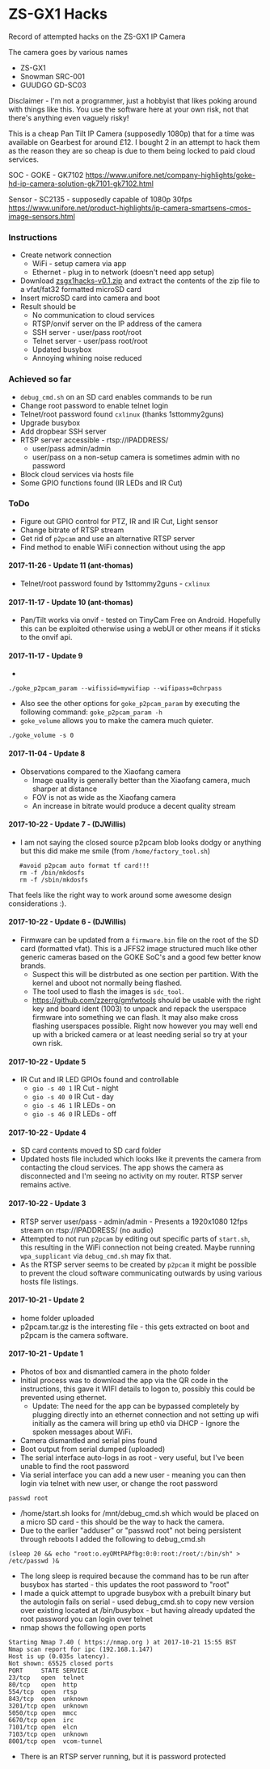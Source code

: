 # ZS-GX1 Hacks
Record of attempted hacks on the ZS-GX1 IP Camera

The camera goes by various names
 * ZS-GX1
 * Snowman SRC-001
 * GUUDGO GD-SC03

Disclaimer - I'm not a programmer, just a hobbyist that likes poking around with things like this. You use the software here at your own risk, not that there's anything even vaguely risky!

This is a cheap Pan Tilt IP Camera (supposedly 1080p) that for a time was available on Gearbest for around £12. I bought 2 in an attempt to hack them as the reason they are so cheap is due to them being locked to paid cloud services.

SOC - GOKE - GK7102
https://www.unifore.net/company-highlights/goke-hd-ip-camera-solution-gk7101-gk7102.html

Sensor - SC2135 - supposedly capable of 1080p 30fps
https://www.unifore.net/product-highlights/ip-camera-smartsens-cmos-image-sensors.html

### Instructions
* Create network connection
  * WiFi - setup camera via app
  * Ethernet - plug in to network (doesn't need app setup)
* Download [zsgx1hacks-v0.1.zip](https://github.com/ant-thomas/zsgx1hacks/raw/master/zsgx1hacks-v0.1.zip) and extract the contents of the zip file to a vfat/fat32 formatted microSD card
* Insert microSD card into camera and boot
* Result should be
  * No communication to cloud services
  * RTSP/onvif server on the IP address of the camera
  * SSH server - user/pass root/root
  * Telnet server - user/pass root/root
  * Updated busybox
  * Annoying whining noise reduced

### Achieved so far
* ```debug_cmd.sh``` on an SD card enables commands to be run
* Change root password to enable telnet login
* Telnet/root password found ```cxlinux``` (thanks 1sttommy2guns)
* Upgrade busybox
* Add dropbear SSH server
* RTSP server accessible - rtsp://IPADDRESS/ 
  * user/pass admin/admin
  * user/pass on a non-setup camera is sometimes admin with no password
* Block cloud services via hosts file
* Some GPIO functions found (IR LEDs and IR Cut)

### ToDo
* Figure out GPIO control for PTZ, IR and IR Cut, Light sensor
* Change bitrate of RTSP stream
* Get rid of ```p2pcam``` and use an alternative RTSP server
* Find method to enable WiFi connection without using the app

#### 2017-11-26 - Update 11 (ant-thomas)
* Telnet/root password found by 1sttommy2guns - ```cxlinux```

#### 2017-11-17 - Update 10 (ant-thomas)
* Pan/Tilt works via onvif - tested on TinyCam Free on Android. Hopefully this can be exploited otherwise using a webUI or other means if it sticks to the onvif api.

#### 2017-11-17 - Update 9
* ~~~Add method to use WiFi without first setting up camera via App using ```goke_p2pcam_param``` as follows (change accordingly):~~~ This currently only updates a camera already setup via the app.

```
./goke_p2pcam_param --wifissid=mywifiap --wifipass=8chrpass
```

* Also see the other options for ```goke_p2pcam_param``` by executing the following command: ```goke_p2pcam_param -h```
* ```goke_volume``` allows you to make the camera much quieter.
```
./goke_volume -s 0
```

#### 2017-11-04 - Update 8

* Observations compared to the Xiaofang camera
  * Image quality is generally better than the Xiaofang camera, much sharper at distance
  * FOV is not as wide as the Xiaofang camera
  * An increase in bitrate would produce a decent quality stream

#### 2017-10-22 - Update 7 - (DJWillis)

* I am not saying the closed source p2pcam blob looks dodgy or anything but this did make me smile (from ```/home/factory_tool.sh```)

``` 
   #avoid p2pcam auto format tf card!!!
   rm -f /bin/mkdosfs
   rm -f /sbin/mkdosfs
```
That feels like the right way to work around some awesome design considerations :).

#### 2017-10-22 - Update 6 - (DJWillis) 

* Firmware can be updated from a ```firmware.bin``` file on the root of the SD card (formatted vfat). 
   This is a JFFS2 image structured much like other generic cameras based on the GOKE SoC's and a good few better know brands.
  * Suspect this will be distrbuted as one section per partition. With the kernel and uboot not normally being flashed.
  * The tool used to flash the images is ```sdc_tool```.
  * https://github.com/zzerrg/gmfwtools should be usable with the right key and board ident (1003) to unpack and repack the userspace firmware into something we can flash. It may also make cross flashing userspaces possible. Right now however you may well end up with a bricked camera or at least needing serial so try at your own risk.

#### 2017-10-22 - Update 5
* IR Cut and IR LED GPIOs found and controllable
  * ```gio -s 40 1``` IR Cut - night
  * ```gio -s 40 0``` IR Cut - day
  * ```gio -s 46 1``` IR LEDs - on
  * ```gio -s 46 0``` IR LEDs - off

#### 2017-10-22 - Update 4
* SD card contents moved to SD card folder
* Updated hosts file included which looks like it prevents the camera from contacting the cloud services. The app shows the camera as disconnected and I'm seeing no activity on my router. RTSP server remains active.

#### 2017-10-22 - Update 3
* RTSP server user/pass - admin/admin - Presents a 1920x1080 12fps stream on rtsp://IPADDRESS/ (no audio)
* Attempted to not run ```p2pcam``` by editing out specific parts of ```start.sh```, this resulting in the WiFi connection not being created. Maybe running ```wpa_supplicant``` via ```debug_cmd.sh``` may fix that.
* As the RTSP server seems to be created by ```p2pcam``` it might be possible to prevent the cloud software communicating outwards by using various hosts file listings.

#### 2017-10-21 - Update 2
* home folder uploaded
* p2pcam.tar.gz is the interesting file - this gets extracted on boot and p2pcam is the camera software.

#### 2017-10-21 - Update 1
* Photos of box and dismantled camera in the photo folder
* Initial process was to download the app via the QR code in the instructions, this gave it WIFI details to logon to, possibly this could be prevented using ethernet. 
  * Update: The need for the app can be bypassed completely by plugging directly into an ethernet connection and not setting up wifi initially as the camera will bring up eth0 via DHCP - Ignore the spoken messages about WiFi.
* Camera dismantled and serial pins found
* Boot output from serial dumped (uploaded)
* The serial interface auto-logs in as root - very useful, but I've been unable to find the root password
* Via serial interface you can add a new user - meaning you can then login via telnet with new user, or change the root password
```
passwd root
```
* /home/start.sh looks for /mnt/debug_cmd.sh which would be placed on a micro SD card - this should be the way to hack the camera.
* Due to the earlier "adduser" or "passwd root" not being persistent through reboots I added the following to debug_cmd.sh
```
(sleep 20 && echo "root:o.eyOMtPAPfbg:0:0:root:/root/:/bin/sh" > /etc/passwd )&
```
* The long sleep is required because the command has to be run after busybox has started - this updates the root password to "root"
* I made a quick attempt to upgrade busybox with a prebuilt binary but the autologin fails on serial - used debug_cmd.sh to copy new version over existing located at /bin/busybox - but having already updated the root password you can login over telnet
* nmap shows the following open ports
```
Starting Nmap 7.40 ( https://nmap.org ) at 2017-10-21 15:55 BST
Nmap scan report for ipc (192.168.1.147)
Host is up (0.035s latency).
Not shown: 65525 closed ports
PORT     STATE SERVICE
23/tcp   open  telnet
80/tcp   open  http
554/tcp  open  rtsp
843/tcp  open  unknown
3201/tcp open  unknown
5050/tcp open  mmcc
6670/tcp open  irc
7101/tcp open  elcn
7103/tcp open  unknown
8001/tcp open  vcom-tunnel
```
* There is an RTSP server running, but it is password protected
